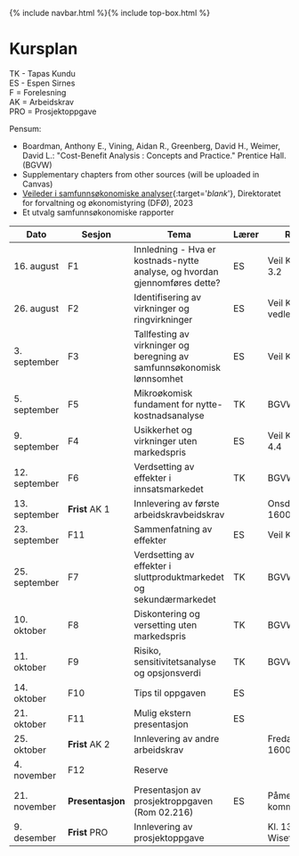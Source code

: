 {% include navbar.html %}{% include top-box.html %}
# Kursplan  

TK - Tapas Kundu      
ES - Espen Sirnes     
F = Forelesning     
AK = Arbeidskrav      
PRO = Prosjektoppgave    
   
Pensum:
* Boardman, Anthony E., Vining, Aidan R., Greenberg, David H., Weimer, David L.: "Cost-Benefit Analysis : Concepts and Practice." Prentice Hall. (BGVW)
* Supplementary chapters from other sources (will be uploaded in Canvas)
* [Veileder i samfunnsøkonomiske analyser](articles/Veileder_samfunnsokonomiske_analyser_nov23.pdf){:target='_blank_'}, Direktoratet for forvaltning og økonomistyring (DFØ), 2023
* Et utvalg samfunnsøkonomiske rapporter
        

|Dato <img width=100/>| Sesjon <img width=80/>   | Tema                                                              | Lærer  | Ressurser <img width=200/>  |
|--------|----------------|----------------------------------------------------------------------|-----------|--------------------------------------|
| 16. august|F1   | Innledning - Hva er kostnads-nytte analyse, og hvordan gjennomføres dette? | ES       | Veil Kap. 1, 2, 3.1, 3.2  | 
|26. august |F2  | Identifisering av virkninger og ringvirkninger  | ES | Veil Kap 3.3, 4.3 vedlegg 1.1 |
|3. september|F3  |Tallfesting av virkninger og beregning av samfunnsøkonomisk lønnsomhet | ES | Veil Kap 3.4, 3.5 |
|5. september|F5  | Mikroøkomisk fundament for nytte-kostnadsanalyse | TK | BGVW kap. 2,3 |
|9. september |F4  | Usikkerhet og virkninger uten markedspris | ES | Veil Kap 4.1, 3.6, 4.4 |
|12. september|F6  | Verdsetting av effekter i innsatsmarkedet   | TK |  BGVW kap. 5  | 
|13. september |**Frist** AK 1  | Innlevering av første arbeidskravbeidskrav |  |Onsdag 11. sept. 1600  |
|23. september|F11  | Sammenfatning av effekter  | ES | Veil Kap 3.7, 3.8 |
|25. september|F7  | Verdsetting av effekter i sluttproduktmarkedet og sekundærmarkedet | TK |  BGVW kap. 6,7  |
|10. oktober|F8  | Diskontering  og versetting uten markedspris | TK | BGVW kap. 15  |
|11. oktober |F9  | Risiko, sensitivitetsanalyse og opsjonsverdi | TK |  BGVW kap. 11  |
|14. oktober|F10 | Tips til oppgaven  | ES |  |
|21. oktober|F11 | Mulig ekstern presentasjon  | ES |  |
|25. oktober |**Frist** AK 2  | Innlevering av andre arbeidskrav |  |Fredag 25. okt. 1600 |
|4. november|F12 | Reserve     |    |    |
|21. november |**Presentasjon** | Presentasjon av prosjektroppgaven (Rom 02.216) | ES |Påmeldingsskjema kommer |
|9. desember |**Frist** PRO  | Innlevering av prosjektoppgave |  |Kl. 13.00 i Wiseflow |





   






